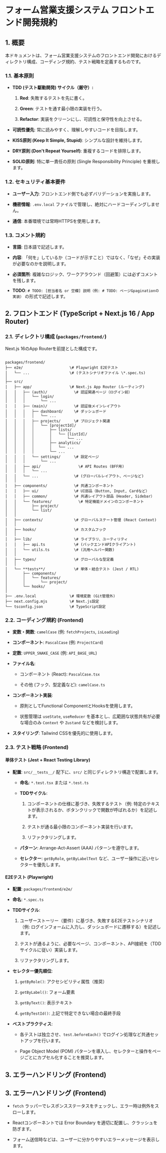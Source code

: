 # フォーム営業支援システム フロントエンド開発規約

## 1. 概要

本ドキュメントは、フォーム営業支援システムのフロントエンド開発におけるディレクトリ構成、コーディング規約、テスト戦略を定義するものです。

### 1.1. 基本原則

* **TDD (テスト駆動開発) サイクル（厳守）:**

  1. **Red**: 失敗するテストを先に書く。

  2. **Green**: テストを通す最小限の実装を行う。

  3. **Refactor**: 実装をクリーンにし、可読性と保守性を向上させる。

* **可読性優先**: 常に読みやすく、理解しやすいコードを目指します。

* **KISS原則 (Keep It Simple, Stupid)**: シンプルな設計を維持します。

* **DRY原則 (Don't Repeat Yourself)**: 重複するコードを排除します。

* **SOLID原則**: 特に単一責任の原則 (Single Responsibility Principle) を重視します。

### 1.2. セキュリティ基本要件

* **ユーザー入力**: フロントエンド側でも必ずバリデーションを実施します。

* **機密情報**: `.env.local` ファイルで管理し、絶対にハードコーディングしません。

* **通信**: 本番環境では常時HTTPSを使用します。

### 1.3. コメント規約

* **言語**: 日本語で記述します。

* **内容**: 「何を」しているか（コードが示すこと）ではなく、「なぜ」その実装が必要なのかを説明します。

* **必須箇所**: 複雑なロジック、ワークアラウンド（回避策）には必ずコメントを残します。

* **TODO**: `# TODO: [担当者名 or 空欄] 説明（例: # TODO: ページGpaginationの実装）` の形式で記述します。

## 2. フロントエンド (TypeScript + Next.js 16 / App Router)

### 2.1. ディレクトリ構成 (`packages/frontend/`)

Next.js 16のApp Routerを前提とした構成です。

```

packages/frontend/
├── e2e/                     \# Playwright E2Eテスト
│   └── ...                  \# (テストシナリオファイル \*.spec.ts)
│
├── src/
│   ├── app/                 \# Next.js App Router (ルーティング)
│   │   ├── (auth)/            \# 認証関連ページ（ログイン前）
│   │   │   └── login/
│   │   │       └── ...
│   │   ├── (main)/            \# 認証後メインレイアウト
│   │   │   ├── dashboard/     \# ダッシュボード
│   │   │   │   └── ...
│   │   │   ├── projects/      \# プロジェクト関連
│   │   │   │   └── [projectId]/
│   │   │   │       ├── lists/
│   │   │   │       │   └── [listId]/
│   │   │   │       │       └── ...
│   │   │   │       ├── analytics/
│   │   │   │       │   └── ...
│   │   │   │       └── ...
│   │   │   └── settings/      \# 設定ページ
│   │   │       └── ...
│   │   ├── api/                 \# API Routes (BFF用)
│   │   │   └── ...
│   │   └── ...                \# (グローバルレイアウト、ページなど)
│   │
│   ├── components/            \# 共通コンポーネント
│   │   ├── ui/                \# UI部品（Button, Input, Cardなど）
│   │   ├── common/            \# 共通レイアウト部品（Header, Sidebar）
│   │   └── features/            \# 特定機能ドメインのコンポーネント
│   │       ├── project/
│   │       └── list/
│   │
│   ├── contexts/              \# グローバルステート管理 (React Context)
│   │
│   ├── hooks/                 \# カスタムフック
│   │
│   ├── lib/                   \# ライブラリ、ユーティリティ
│   │   ├── api.ts             \# (バックエンドAPIクライアント)
│   │   └── utils.ts           \# (汎用ヘルパー関数)
│   │
│   ├── types/                 \# グローバルな型定義
│   │
│   └── **tests**/             \# 単体・結合テスト (Jest / RTL)
│       ├── components/
│       │   └── features/
│       │       └── project/
│       └── hooks/
│
├── .env.local               \# 環境変数 (Git管理外)
├── next.config.mjs          \# Next.js設定
└── tsconfig.json            \# TypeScript設定

```

### 2.2. コーディング規約 (Frontend)

* **変数・関数**: `camelCase` (例: `fetchProjects`, `isLoading`)

* **コンポーネント**: `PascalCase` (例: `ProjectCard`)

* **定数**: `UPPER_SNAKE_CASE` (例: `API_BASE_URL`)

* **ファイル名**:

  * コンポーネント (React): `PascalCase.tsx`

  * その他 (フック、型定義など): `camelCase.ts`

* **コンポーネント実装**:

  * 原則としてFunctional ComponentとHooksを使用します。

  * 状態管理は `useState`, `useReducer` を基本とし、広範囲な状態共有が必要な場合のみ `Context` や `Zustand` などを検討します。

* **スタイリング**: Tailwind CSSを優先的に使用します。

### 2.3. テスト戦略 (Frontend)

#### 単体テスト (Jest + React Testing Library)

* **配置**: `src/__tests__/` 配下に、`src/` と同じディレクトリ構造で配置します。

  * **命名**: `*.test.tsx` または `*.test.ts`

  * **TDDサイクル**:

    1. コンポーネントの仕様に基づき、失敗するテスト（例: 特定のテキストが表示されるか、ボタンクリックで関数が呼ばれるか）を記述します。

    2. テストが通る最小限のコンポーネント実装を行います。

    3. リファクタリングします。

  * **パターン**: Arrange-Act-Assert (AAA) パターンを遵守します。

  * **セレクター**: `getByRole`, `getByLabelText` など、ユーザー操作に近いセレクターを優先します。

#### E2Eテスト (Playwright)

* **配置**: `packages/frontend/e2e/`

* **命名**: `*.spec.ts`

* **TDDサイクル**:

  1. ユーザーストーリー（要件）に基づき、失敗するE2Eテストシナリオ（例: ログインフォームに入力し、ダッシュボードに遷移する）を記述します。

  2. テストが通るように、必要なページ、コンポーネント、API接続を（TDDサイクルに従い）実装します。

  3. リファクタリングします。

* **セレクター優先順位**:

  1. `getByRole()`: アクセシビリティ属性（推奨）

  2. `getByLabel()`: フォーム要素

  3. `getByText()`: 表示テキスト

  4. `getByTestId()`: 上記で特定できない場合の最終手段

* **ベストプラクティス**:

  * 各テストは独立させ、`test.beforeEach()` でログイン処理など共通セットアップを行います。

  * Page Object Model (POM) パターンを導入し、セレクターと操作をページごとにカプセル化することを推奨します。

## 3. エラーハンドリング (Frontend)

## 3. エラーハンドリング (Frontend)

* `fetch` ラッパーでレスポンスステータスをチェックし、エラー時は例外をスローします。

* Reactコンポーネントでは Error Boundary を適切に配置し、クラッシュを防ぎます。

* フォーム送信時などは、ユーザーに分かりやすいエラーメッセージを表示します。